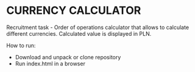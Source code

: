# CURRENCY CALCULATOR

Recruitment task - Order of operations calculator that allows to calculate different currencies. Calculated value is displayed in PLN.

How to run:
- Download and unpack or clone repository
- Run index.html in a browser
